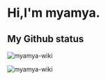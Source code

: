 # Hi,I'm myamya.
## My Github status
<p>
    <img src="https://github-readme-stats.vercel.app/api/top-langs?username=&hide=php,html,shell,makefile&show_icons=true&locale=ja&layout=compact&show_icons=true" alt="myamya-wiki"/>
</p>
<p>
    <img src="https://github-readme-stats.vercel.app/api/top-langs?username=myamya-wiki&show_icons=true&locale=ja&layout=compact&show_icons=true" alt="myamya-wiki"/>
</p>
